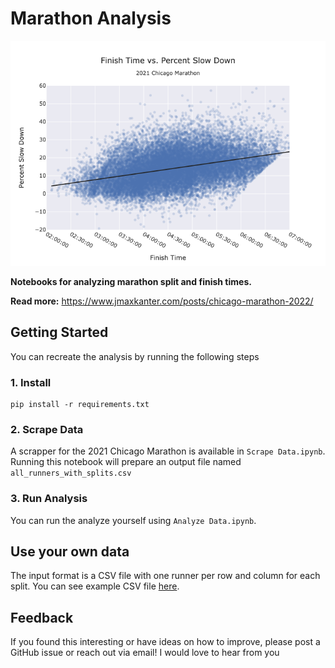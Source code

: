 # Marathon Analysis

<p align="center">
  <img  src="https://github.com/kmax12/marathon_analysis/blob/main/output/finish_time_vs_percent_slowdown.png">
</p>

**Notebooks for analyzing marathon split and finish times.**

**Read more:** https://www.jmaxkanter.com/posts/chicago-marathon-2022/

## Getting Started

You can recreate the analysis by running the following steps

### 1. Install

```
pip install -r requirements.txt
```

### 2. Scrape Data

A scrapper for the 2021 Chicago Marathon is available in `Scrape Data.ipynb`. Running this notebook will prepare an output file named `all_runners_with_splits.csv`

### 3. Run Analysis

You can run the analyze yourself using `Analyze Data.ipynb`.

## Use your own data

The input format is a CSV file with one runner per row and column for each split. You can see example CSV file [here](https://github.com/kmax12/marathon_analysis/blob/main/sample_data.csv).

## Feedback

If you found this interesting or have ideas on how to improve, please post a GitHub issue or reach out via email! I would love to hear from you
